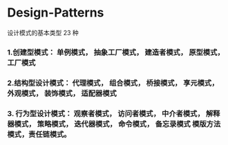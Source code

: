 # Design-Patterns
设计模式的基本类型 23 种

### 1.创建型模式： 单例模式， 抽象工厂模式， 建造者模式， 原型模式， 工厂模式

### 2.结构型设计模式： 代理模式， 组合模式， 桥接模式， 享元模式， 外观模式， 装饰模式， 适配器模式

### 3. 行为型设计模式： 观察者模式， 访问者模式， 中介者模式， 解释器模式， 策略模式， 迭代器模式， 命令模式， 备忘录模式  模版方法模式，责任链模式。
